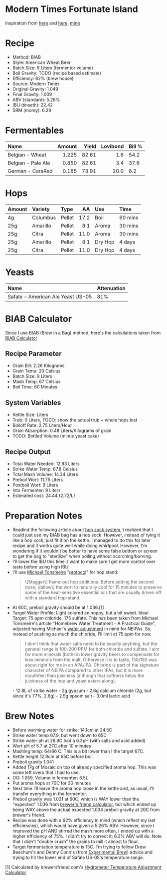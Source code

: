 Modern Times Fortunate Island
================

Inspiration from [here](https://www.themadfermentationist.com/2012/11/hoppy-wheat-with-march-pump-hoprocket.html) and [here](https://www.themadfermentationist.com/2014/03/fortunate-islands-homebrewed-yeast.html), [mine](https://www.brewersfriend.com/homebrew/recipe/view/654729/fortunate-island-2018-05-20)

Recipe
======

-   Method: BIAB
-   Style: American Wheat Beer
-   Batch Size: 9 Liters (fermentor volume)
-   Boil Gravity: TODO (recipe based estimate)
-   Efficiency: 62% (brew house)
-   Source: Modern Times
-   Original Gravity: 1.049
-   Final Gravity: 1.009
-   ABV (standard): 5.26%
-   IBU (tinseth): 22.42
-   SRM (morey): 6.29

Fermentables
============

| Name               |  Amount|  Yield|  Lovibond| Bill % |
|:-------------------|-------:|------:|---------:|:-------|
| Belgian - Wheat    |   1.225|  82.61|       1.8| 54.2   |
| Belgian - Pale Ale |   0.850|  82.61|       3.4| 37.6   |
| German - CaraRed   |   0.185|  73.91|      20.0| 8.2    |

Hops
====

| Amount | Variety  | Type   |    AA| Use     | Time    |
|:-------|:---------|:-------|-----:|:--------|:--------|
| 4g     | Columbus | Pellet |  17.2| Boil    | 60 mins |
| 25g    | Amarillo | Pellet |   8.1| Aroma   | 30 mins |
| 25g    | Citra    | Pellet |  11.0| Aroma   | 30 mins |
| 25g    | Amarillo | Pellet |   8.1| Dry Hop | 4 days  |
| 25g    | Citra    | Pellet |  11.0| Dry Hop | 4 days  |

Yeasts
======

| Name                              | Attenuation |
|:----------------------------------|:------------|
| Safale - American Ale Yeast US-05 | 81%         |

BIAB Calculator
===============

Since I use BIAB (Brew in a Bag) method, here's the calculations taken from [BIAB Calculator](http://www.biabcalculator.com/)

Recipe Parameter
----------------

-   Grain Bill: 2.26 Kilograms
-   Grain Temp: 20 Celsius
-   Batch Size: 9 Liters
-   Mash Temp: 67 Celsius
-   Boil Time: 60 Minutes

System Variables
----------------

-   Kettle Size: Liters
-   Trub: 0 Liters, TODO: show the actual trub + whole hops lost
-   Boiloff Rate: 2.75 Liters/Hour
-   Grain Absorption: 0.48 Liters/Kilograms of grain
-   TODO: Bottled Volume (minus yeast cake)

Recipe Output
-------------

-   Total Water Needed: 12.83 Liters
-   Strike Water Temp: 67.8 Celsius
-   Total Mash Volume: 14.34 Liters
-   Preboil Wort: 11.75 Liters
-   Postboil Wort: 9 Liters
-   Into Fermenter: 9 Liters
-   Estimated cost: 24.44 (2.72/L)

Preparation Notes
=================

-   Readind the following article about [hop sock system](https://www.brewersfriend.com/forum/threads/using-a-hop-sock.155/), I realized that I could just use my BIAB bag has a hop sock. However, instead of tying it like a hop sock, just fit it on the kettle. I managed to do this for later recipe and it works quite well while doing whirlpool. However, I'm wondering if it wouldn't be better to have some false bottom or screen to get the bag to "sterilize" when boiling,without scorching/burning.
-   I'll lower the IBU this time. I want to make sure I get more control over taste before using high IBU.
-   I'll use [Michael Tonsmeire](https://www.themadfermentationist.com/p/contact-me.html) "[protocol](https://www.themadfermentationist.com/2014/03/fortunate-islands-homebrewed-yeast.html)" for hop stand:
    <blockquote>
    \[Stagger\] flame-out hop additions. Before adding the second dose, \[allow\] the wort to naturally cool for 15 minutes to preserve some of the heat-sensitive essential oils that are usually driven off with a standard hop-stand.
    </blockquote>
-   At 60C, preboil gravity should be at 1.036.[1]
-   Target Water Profile: Light colored an hoppy, but a bit sweet. Ideal Target: 75 ppm chloride, 175 sulfate. This has been taken from Michael Tonsmeire's article "Homebrew Water Treatment - A Practical Guide", adjusted having Michael's [water adjustment](https://www.themadfermentationist.com/2015/06/hop-juice-north-east-ipa-recipe.html?showComment=1444350236292#c7342676659099941542) in mind for NEIPAs. So, instead of pushing as much the chloride, I'll limit at 75 ppm for now.
    <blockquote>
    I don't think that water salts need to be exactly anything, but the general range is 100-200 PPM for both chloride and sulfate. I aim for more minerals (both) in lower gravity beers to compensate for less minerals from the malt. Otherwise it is to taste, 150/150 was about right for me in an APA/IPA. Chloride is part of the signature character of NEIPA compared to other IPAs, but it is more mouthfeel than juiciness (although that softness helps the juiciness of the hop and yeast esters along).
    </blockquote>
    -   12.8L of strike water
    -   2g gypsum
    -   2.6g calcium chloride (2g, but since it's 77%, 2.6g)
    -   2.5g epsom salt
    -   3.0ml lactic acid

Brew Notes
==========

-   Before warming water for strike: 14.1cm at 24.5C
-   Strike water temp 67.9, but went down to 65C
-   Strike water ph at 26.9C had a 6.3pH (with salts and acid added)
-   Wort pH of 5.7 at 27C after 10 minutes
-   Mashing temp: 64/66 C. This is a bit lower than I the target 67C.
-   Kettle height 12.9cm at 65C before boil.
-   Preboil gravity 1.041
-   Added 17g of Mosaic on top of already specified aroma hop. This was some left overs that I had to use.
-   OG: 1.059, Volume in fermenter: 8.5L
-   Put aroma hops at 70C for 30 minutes
-   Next time I'll leave the aroma hop loose in the kettle and, as usual, I'll transfer everything in the fermentor.
-   Preboil gravity was 1.031 at 60C, which is WAY lower than the "expected" 1.036 from [brewer's friend calculator](https://www.brewersfriend.com/hydrometer-temp/), but which ended up being WAY above the actual expected 1.034 preboil gravity at 20C from brewer's friend.
-   Recipe was done with a 62% efficiency in mind (which reflect my last efficiencies), which would have given a 5.26% ABV. However, since I improved the pH AND stirred the mash more often, I ended up with a higher efficiency of 75%. I didn't try to correct it; 6.3% ABV will do. Note that I didn't "double crush" the grains to mill it almost to flour.
-   Target fermentation temperature is 15C. I'm trying to follow Drew Beechum's and Denny Conn's (from [Experimental Brew](https://www.experimentalbrew.com/)) advice and trying to hit the lower end of Safale US-05's temperature range.

[1] Calculated by brewersfriend.com's [Hydrometer Temperature Adjustment Calculator](https://www.brewersfriend.com/hydrometer-temp/)
